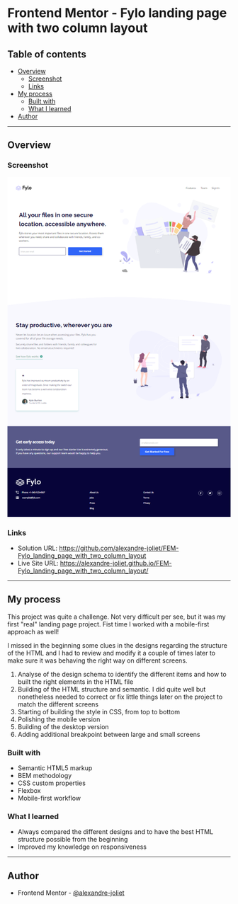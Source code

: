 # Frontend Mentor - Fylo landing page with two column layout

## Table of contents

- [Overview](#overview)
  - [Screenshot](#screenshot)
  - [Links](#links)
- [My process](#my-process)
  - [Built with](#built-with)
  - [What I learned](#what-i-learned)
- [Author](#author)

---

## Overview

### Screenshot

![](./design/Capture%20d%E2%80%99%C3%A9cran%202023-07-24%20215228.png)


### Links

- Solution URL: https://github.com/alexandre-joliet/FEM-Fylo_landing_page_with_two_column_layout
- Live Site URL: https://alexandre-joliet.github.io/FEM-Fylo_landing_page_with_two_column_layout/

---

## My process

This project was quite a challenge. Not very difficult per see, but it was my first "real" landing page project. Fist time I worked with a mobile-first approach as well!

I missed in the beginning some clues in the designs regarding the structure of the HTML and I had to review and modify it a couple of times later to make sure it was behaving the right way on different screens.

1. Analyse of the design schema to identify the different items and how to built the right elements in the HTML file
2. Building of the HTML structure and semantic. I did quite well but nonetheless needed to correct or fix little things later on the project to match the different screens
3. Starting of building the style in CSS, from top to bottom
4. Polishing the mobile version
5. Building of the desktop version
6. Adding additional breakpoint between large and small screens


### Built with

- Semantic HTML5 markup
- BEM methodology
- CSS custom properties
- Flexbox
- Mobile-first workflow


### What I learned

- Always compared the different designs and to have the best HTML structure possible from the beginning
- Improved my knowledge on responsiveness

---

## Author

- Frontend Mentor - [@alexandre-joliet](https://www.frontendmentor.io/profile/alexandre-joliet)